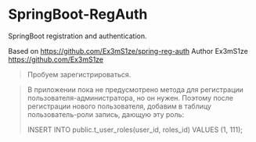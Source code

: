 # SpringBoot-RegAuth

SpringBoot registration and authentication.

Based on https://github.com/Ex3mS1ze/spring-reg-auth
Author Ex3mS1ze https://github.com/Ex3mS1ze


> Пробуем зарегистрироваться.
>

> В приложении пока не предусмотрено метода для регистрации пользователя-администратора, но он нужен.
> Поэтому после регистрации нового пользователя, добавим в таблицу пользователь-роли запись, дающую эту роль:
>
> INSERT INTO public.t_user_roles(user_id, roles_id) VALUES (1, 111);
>
